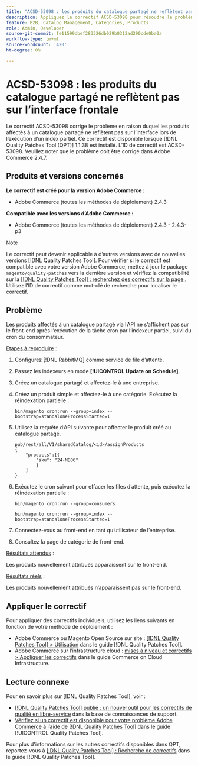 ```yaml
---
title: "ACSD-53098 : les produits du catalogue partagé ne reflètent pas sur l’interface frontale"
description: Appliquez le correctif ACSD-53098 pour résoudre le problème Adobe Commerce en raison duquel les produits affectés à un catalogue partagé ne se reflètent pas sur l’interface lors de l’exécution d’un index partiel.
feature: B2B, Catalog Management, Categories, Products
role: Admin, Developer
source-git-commit: fe11599dbef283326db029b0312ad290cde0ba0a
workflow-type: tm+mt
source-wordcount: '420'
ht-degree: 0%

---
```


# ACSD-53098 : les produits du catalogue partagé ne reflètent pas sur l’interface frontale

Le correctif ACSD-53098 corrige le problème en raison duquel les produits affectés à un catalogue partagé ne reflètent pas sur l’interface lors de l’exécution d’un index partiel. Ce correctif est disponible lorsque [!DNL Quality Patches Tool (QPT)] 1.1.38 est installé. L’ID de correctif est ACSD-53098. Veuillez noter que le problème doit être corrigé dans Adobe Commerce 2.4.7.

## Produits et versions concernés

**Le correctif est créé pour la version Adobe Commerce :**

* Adobe Commerce (toutes les méthodes de déploiement) 2.4.3

**Compatible avec les versions d’Adobe Commerce :**

* Adobe Commerce (toutes les méthodes de déploiement) 2.4.3 - 2.4.3-p3

>[!NOTE]
>
>Le correctif peut devenir applicable à d’autres versions avec de nouvelles versions [!DNL Quality Patches Tool]. Pour vérifier si le correctif est compatible avec votre version Adobe Commerce, mettez à jour le package `magento/quality-patches` vers la dernière version et vérifiez la compatibilité sur la [[!DNL Quality Patches Tool] : recherchez des correctifs sur la page ](https://experienceleague.adobe.com/tools/commerce-quality-patches/index.html). Utilisez l’ID de correctif comme mot-clé de recherche pour localiser le correctif.

## Problème

Les produits affectés à un catalogue partagé via l’API ne s’affichent pas sur le front-end après l’exécution de la tâche cron par l’indexeur partiel, suivi du cron du consommateur.

<u>Étapes à reproduire</u> :

1. Configurez [!DNL RabbitMQ] comme service de file d’attente.
1. Passez les indexeurs en mode **[!UICONTROL Update on Schedule]**.
1. Créez un catalogue partagé et affectez-le à une entreprise.
1. Créez un produit simple et affectez-le à une catégorie. Exécutez la réindexation partielle :

   `bin/magento cron:run --group=index --bootstrap=standaloneProcessStarted=1`

1. Utilisez la requête d’API suivante pour affecter le produit créé au catalogue partagé.

   ```
   pub/rest/all/V1/sharedCatalog/<id>/assignProducts
   {
       "products":[{
           "sku": "24-MB06"
           }
       ]
   }
   ```

1. Exécutez le cron suivant pour effacer les files d’attente, puis exécutez la réindexation partielle :

   `bin/magento cron:run --group=consumers`

   `bin/magento cron:run --group=index --bootstrap=standaloneProcessStarted=1`

1. Connectez-vous au front-end en tant qu’utilisateur de l’entreprise.
1. Consultez la page de catégorie de front-end.

<u>Résultats attendus</u> :

Les produits nouvellement attribués apparaissent sur le front-end.

<u>Résultats réels</u> :

Les produits nouvellement attribués n’apparaissent pas sur le front-end.

## Appliquer le correctif

Pour appliquer des correctifs individuels, utilisez les liens suivants en fonction de votre méthode de déploiement :

* Adobe Commerce ou Magento Open Source sur site : [[!DNL Quality Patches Tool] > Utilisation](/help/tools/quality-patches-tool/usage.md) dans le guide [!DNL Quality Patches Tool].
* Adobe Commerce sur l’infrastructure cloud : [mises à niveau et correctifs > Appliquer les correctifs](https://experienceleague.adobe.com/docs/commerce-cloud-service/user-guide/develop/upgrade/apply-patches.html) dans le guide Commerce on Cloud Infrastructure.

## Lecture connexe

Pour en savoir plus sur [!DNL Quality Patches Tool], voir :

* [[!DNL Quality Patches Tool] publié : un nouvel outil pour les correctifs de qualité en libre-service](https://experienceleague.adobe.com/en/docs/commerce-knowledge-base/kb/announcements/commerce-announcements/magento-quality-patches-released-new-tool-to-self-serve-quality-patches) dans la base de connaissances de support.
* [Vérifiez si un correctif est disponible pour votre problème Adobe Commerce à l’aide de  [!DNL Quality Patches Tool]](/help/tools/quality-patches-tool/patches-available-in-qpt/check-patch-for-magento-issue-with-magento-quality-patches.md) dans le guide [!UICONTROL Quality Patches Tool].


Pour plus d&#39;informations sur les autres correctifs disponibles dans QPT, reportez-vous à [[!DNL Quality Patches Tool] : Recherche de correctifs](https://experienceleague.adobe.com/tools/commerce-quality-patches/index.html) dans le guide [!DNL Quality Patches Tool].
